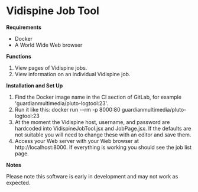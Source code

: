 # Vidispine Job Tool

**Requirements**

- Docker
- A World Wide Web browser

**Functions**

1. View pages of Vidispine jobs.
2. View information on an individual Vidispine job.

**Installation and Set Up**

1. Find the Docker image name in the CI section of GitLab, for example 'guardianmultimedia/pluto-logtool:23'.
2. Run it like this: docker run --rm -p 8000:80 guardianmultimedia/pluto-logtool:23
3. At the moment the Vidispine host, username, and password are hardcoded into VidispineJobTool.jsx and JobPage.jsx. If the defaults are not suitable you will need to change these with an editor and save them.
4. Access your Web server with your Web browser at http://localhost:8000. If everything is working you should see the job list page.

**Notes**

Please note this software is early in development and may not work as expected.
